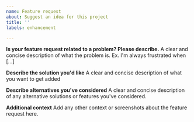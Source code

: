 ```yaml
---
name: Feature request
about: Suggest an idea for this project
title: ''
labels: enhancement

---
```


**Is your feature request related to a problem? Please describe.**
A clear and concise description of what the problem is. Ex. I'm always frustrated when [...]

**Describe the solution you'd like**
A clear and concise description of what you want to get added

**Describe alternatives you've considered**
A clear and concise description of any alternative solutions or features you've considered.

**Additional context**
Add any other context or screenshots about the feature request here.
